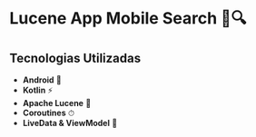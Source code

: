 # Lucene App Mobile Search 🚀🔍

## Tecnologias Utilizadas
- **Android** 📱
- **Kotlin** ⚡
- **Apache Lucene** 🔎
- **Coroutines** ⏱
- **LiveData & ViewModel** 🔄
